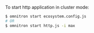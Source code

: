 
To start http application in cluster mode:

```bash
$ omnitron start ecosystem.config.js
# OR
$ omnitron start http.js -i max
```
